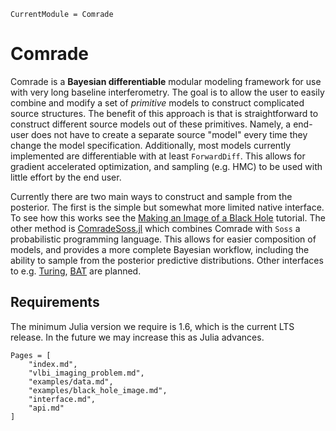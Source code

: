 ```@meta
CurrentModule = Comrade
```

# Comrade

Comrade is a **Bayesian differentiable** modular modeling framework for use with very long baseline interferometry.
The goal is to allow the user to easily combine and modify a set of *primitive* models
to construct complicated source structures. The benefit of this approach is that is straightforward to construct different source models out of these primitives. Namely, a end-user does
not have to create a separate source "model" every time they
change the model specification. Additionally, most models currently implemented are differentiable with at least `ForwardDiff`. This allows for gradient accelerated optimization, and sampling (e.g. HMC) to be used with little
effort by the end user.

Currently there are two main ways to construct and sample from the posterior. The first is the simple but somewhat more limited
native interface. To see how this works see the [Making an Image of a Black Hole](@ref) tutorial. The other method is [ComradeSoss.jl](https://github.com/ptiede/ComradeSoss.jl) which combines Comrade with `Soss` a probabilistic programming language. This allows for easier composition of models, and provides a more complete Bayesian workflow, including the ability
to sample from the posterior predictive distributions. Other interfaces to e.g. [Turing](https://turing.ml/stable/), [BAT](https://github.com/bat/BAT.jl) are planned.

## Requirements

The minimum Julia version we require is 1.6, which is the current LTS release. In the
future we may increase this as Julia advances.

```@contents
Pages = [
    "index.md",
    "vlbi_imaging_problem.md",
    "examples/data.md",
    "examples/black_hole_image.md",
    "interface.md",
    "api.md"
]
```
